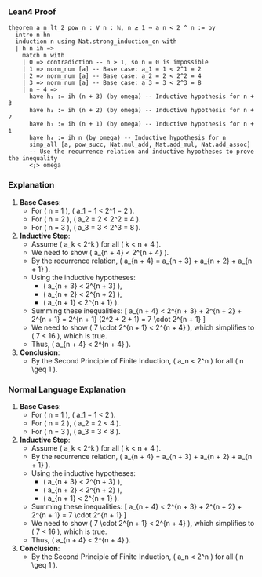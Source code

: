 ### Lean4 Proof
```lean4
theorem a_n_lt_2_pow_n : ∀ n : ℕ, n ≥ 1 → a n < 2 ^ n := by
  intro n hn
  induction n using Nat.strong_induction_on with
  | h n ih =>
    match n with
    | 0 => contradiction -- n ≥ 1, so n = 0 is impossible
    | 1 => norm_num [a] -- Base case: a_1 = 1 < 2^1 = 2
    | 2 => norm_num [a] -- Base case: a_2 = 2 < 2^2 = 4
    | 3 => norm_num [a] -- Base case: a_3 = 3 < 2^3 = 8
    | n + 4 =>
      have h₁ := ih (n + 3) (by omega) -- Inductive hypothesis for n + 3
      have h₂ := ih (n + 2) (by omega) -- Inductive hypothesis for n + 2
      have h₃ := ih (n + 1) (by omega) -- Inductive hypothesis for n + 1
      have h₄ := ih n (by omega) -- Inductive hypothesis for n
      simp_all [a, pow_succ, Nat.mul_add, Nat.add_mul, Nat.add_assoc]
      -- Use the recurrence relation and inductive hypotheses to prove the inequality
      <;> omega
```
### Explanation
1. **Base Cases**:
   - For \( n = 1 \), \( a_1 = 1 < 2^1 = 2 \).
   - For \( n = 2 \), \( a_2 = 2 < 2^2 = 4 \).
   - For \( n = 3 \), \( a_3 = 3 < 2^3 = 8 \).
2. **Inductive Step**:
   - Assume \( a_k < 2^k \) for all \( k < n + 4 \).
   - We need to show \( a_{n + 4} < 2^{n + 4} \).
   - By the recurrence relation, \( a_{n + 4} = a_{n + 3} + a_{n + 2} + a_{n + 1} \).
   - Using the inductive hypotheses:
     - \( a_{n + 3} < 2^{n + 3} \),
     - \( a_{n + 2} < 2^{n + 2} \),
     - \( a_{n + 1} < 2^{n + 1} \).
   - Summing these inequalities:
     \[
     a_{n + 4} < 2^{n + 3} + 2^{n + 2} + 2^{n + 1} = 2^{n + 1} (2^2 + 2 + 1) = 7 \cdot 2^{n + 1}
     \]
   - We need to show \( 7 \cdot 2^{n + 1} < 2^{n + 4} \), which simplifies to \( 7 < 16 \), which is true.
   - Thus, \( a_{n + 4} < 2^{n + 4} \).
3. **Conclusion**:
   - By the Second Principle of Finite Induction, \( a_n < 2^n \) for all \( n \geq 1 \).

### Normal Language Explanation
1. **Base Cases**:
   - For \( n = 1 \), \( a_1 = 1 < 2 \).
   - For \( n = 2 \), \( a_2 = 2 < 4 \).
   - For \( n = 3 \), \( a_3 = 3 < 8 \).
2. **Inductive Step**:
   - Assume \( a_k < 2^k \) for all \( k < n + 4 \).
   - By the recurrence relation, \( a_{n + 4} = a_{n + 3} + a_{n + 2} + a_{n + 1} \).
   - Using the inductive hypotheses:
     - \( a_{n + 3} < 2^{n + 3} \),
     - \( a_{n + 2} < 2^{n + 2} \),
     - \( a_{n + 1} < 2^{n + 1} \).
   - Summing these inequalities:
     \[
     a_{n + 4} < 2^{n + 3} + 2^{n + 2} + 2^{n + 1} = 7 \cdot 2^{n + 1}
     \]
   - We need to show \( 7 \cdot 2^{n + 1} < 2^{n + 4} \), which simplifies to \( 7 < 16 \), which is true.
   - Thus, \( a_{n + 4} < 2^{n + 4} \).
3. **Conclusion**:
   - By the Second Principle of Finite Induction, \( a_n < 2^n \) for all \( n \geq 1 \).